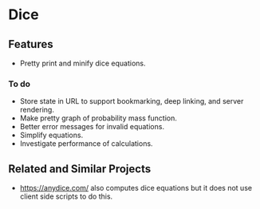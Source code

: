 # Dice

## Features

- Pretty print and minify dice equations.

### To do

- Store state in URL to support bookmarking, deep linking, and server rendering.
- Make pretty graph of probability mass function.
- Better error messages for invalid equations.
- Simplify equations.
- Investigate performance of calculations.

## Related and Similar Projects

- https://anydice.com/ also computes dice equations but it does not use client side scripts to do this.
